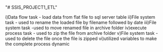 "# SSIS_PROJECT1_ETL" 


i)Data flow task - load data from flat file to sql server table
ii)File system task - used to rename the loaded file by filename followed by date 
iii)File system task -used to move renamed file in archive folder
iv)execute process task - used to zip the file from archive folder
v)File system task - used to delete the file once the file is zipped
vi)utilized variables to make the complete process dynamic

